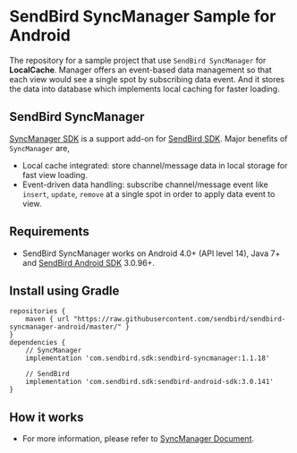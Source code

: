 # SendBird SyncManager Sample for Android

The repository for a sample project that use `SendBird SyncManager` for __LocalCache__. Manager offers an event-based data management so that each view would see a single spot by subscribing data event. And it stores the data into database which implements local caching for faster loading.

## SendBird SyncManager

[SyncManager SDK](https://github.com/sendbird/sendbird-syncmanager-android) is a support add-on for [SendBird SDK](https://github.com/sendbird/SendBird-SDK-Android). Major benefits of `SyncManager` are,

 - Local cache integrated: store channel/message data in local storage for fast view loading.
 - Event-driven data handling: subscribe channel/message event like `insert`, `update`, `remove` at a single spot in order to apply data event to view.

## Requirements

- SendBird SyncManager works on Android 4.0+ (API level 14), Java 7+ and [SendBird Android SDK](https://github.com/sendbird/SendBird-SDK-Android) 3.0.96+.


## Install using Gradle

```
repositories {
    maven { url "https://raw.githubusercontent.com/sendbird/sendbird-syncmanager-android/master/" }
}
dependencies {
    // SyncManager
    implementation 'com.sendbird.sdk:sendbird-syncmanager:1.1.18'

    // SendBird
    implementation 'com.sendbird.sdk:sendbird-android-sdk:3.0.141'
}
``` 

## How it works
- For more information, please refer to [SyncManager Document](https://docs.sendbird.com/android/sync_manager_getting_started).
